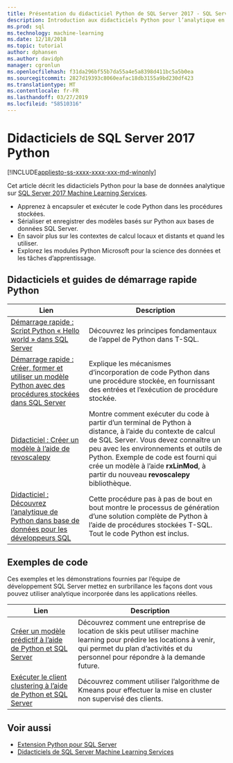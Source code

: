 ```yaml
---
title: Présentation du didacticiel Python de SQL Server 2017 - SQL Server Machine Learning
description: Introduction aux didacticiels Python pour l’analytique en base de données de SQL Server 2017.
ms.prod: sql
ms.technology: machine-learning
ms.date: 12/18/2018
ms.topic: tutorial
author: dphansen
ms.author: davidph
manager: cgronlun
ms.openlocfilehash: f31da296bf55b7da55a4e5a8398d411bc5a5b0ea
ms.sourcegitcommit: 2827d19393c8060eafac18db3155a9bd230df423
ms.translationtype: MT
ms.contentlocale: fr-FR
ms.lasthandoff: 03/27/2019
ms.locfileid: "58510316"
---
```

# <a name="sql-server-2017-python-tutorials"></a>Didacticiels de SQL Server 2017 Python
[!INCLUDE[appliesto-ss-xxxx-xxxx-xxx-md-winonly](../../includes/appliesto-ss-xxxx-xxxx-xxx-md-winonly.md)]

Cet article décrit les didacticiels Python pour la base de données analytique sur [SQL Server 2017 Machine Learning Services](../install/sql-machine-learning-services-windows-install.md). 

+ Apprenez à encapsuler et exécuter le code Python dans les procédures stockées.
+ Sérialiser et enregistrer des modèles basés sur Python aux bases de données SQL Server.
+ En savoir plus sur les contextes de calcul locaux et distants et quand les utiliser.
+ Explorez les modules Python Microsoft pour la science des données et les tâches d’apprentissage.

<a name="bkmk_pythontutorials"></a>

## <a name="python-quickstarts-and-tutorials"></a>Didacticiels et guides de démarrage rapide Python

| Lien | Description |
|------|-------------|
| [Démarrage rapide : Script Python « Hello world » dans SQL Server](quickstart-python-run-using-t-sql.md) | Découvrez les principes fondamentaux de l’appel de Python dans T-SQL. |
| [Démarrage rapide : Créer, former et utiliser un modèle Python avec des procédures stockées dans SQL Server](quickstart-python-train-score-in-tsql.md) | Explique les mécanismes d’incorporation de code Python dans une procédure stockée, en fournissant des entrées et l’exécution de procédure stockée. |
| [Didacticiel : Créer un modèle à l’aide de revoscalepy](use-python-revoscalepy-to-create-model.md) | Montre comment exécuter du code à partir d’un terminal de Python à distance, à l’aide du contexte de calcul de SQL Server. Vous devez connaître un peu avec les environnements et outils de Python. Exemple de code est fourni qui crée un modèle à l’aide **rxLinMod**, à partir du nouveau **revoscalepy** bibliothèque. |
| [Didacticiel : Découvrez l’analytique de Python dans base de données pour les développeurs SQL](sqldev-in-database-python-for-sql-developers.md) | Cette procédure pas à pas de bout en bout montre le processus de génération d’une solution complète de Python à l’aide de procédures stockées T-SQL. Tout le code Python est inclus.|

<a name ="bkmk_samples"></a>

## <a name="code-samples"></a>Exemples de code

Ces exemples et les démonstrations fournies par l’équipe de développement SQL Server mettez en surbrillance les façons dont vous pouvez utiliser analytique incorporée dans les applications réelles.

| Lien | Description |
|------|-------------|
| [Créer un modèle prédictif à l’aide de Python et SQL Server](https://microsoft.github.io/sql-ml-tutorials/python/rentalprediction/) | Découvrez comment une entreprise de location de skis peut utiliser machine learning pour prédire les locations à venir, qui permet du plan d’activités et du personnel pour répondre à la demande future. |
| [Exécuter le client clustering à l’aide de Python et SQL Server](https://microsoft.github.io/sql-ml-tutorials/python/customerclustering/) | Découvrez comment utiliser l’algorithme de Kmeans pour effectuer la mise en cluster non supervisé des clients. |

## <a name="see-also"></a>Voir aussi

+ [Extension Python pour SQL Server](../concepts/extension-python.md)
+ [Didacticiels de SQL Server Machine Learning Services](machine-learning-services-tutorials.md)
